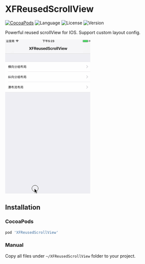 # XFReusedScrollView
[![CocoaPods](https://img.shields.io/badge/cocoapods-v1.0.1-brightgreen.svg)](http://cocoadocs.org/docsets/XFDialogBuilder)
![Language](https://img.shields.io/badge/language-ObjC-orange.svg)
![License](https://img.shields.io/npm/l/express.svg)
![Version](https://img.shields.io/badge/platform-ios6%2B-green.svg)

Powerful reused scrollView for IOS. Support custom layout config.

![](./ScreenShot/usage.gif)


## Installation
### CocoaPods
```ruby
pod 'XFReusedScrollView'
```

### Manual
Copy all files under `~/XFReusedScrollView` folder  to your project.
